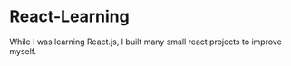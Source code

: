 # React-Learning

While I was learning React.js, I built many small react projects to improve myself.

